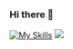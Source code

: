 ### Hi there 👋

<!--
**AFeases/AFeases** is a ✨ _special_ ✨ repository because its `README.md` (this file) appears on your GitHub profile.

Here are some ideas to get you started:

- 🔭 I’m currently working on ...
- 🌱 I’m currently learning ...
- 👯 I’m looking to collaborate on ...
- 🤔 I’m looking for help with ...
- 💬 Ask me about ...
- 📫 How to reach me: ...
- 😄 Pronouns: ...
- ⚡ Fun fact: ...
-->
[![My Skills](https://skillicons.dev/icons?i=python,java,mysql,&perline=3)](https://skillicons.dev)
<img src="https://next.ossinsight.io/widgets/official/analyze-repo-loc-per-month/thumbnail.png?repo_id=41986369&image_size=auto" />

